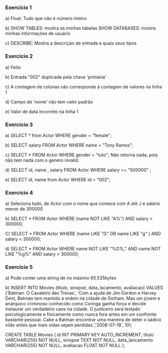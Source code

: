 ### Exercício 1
a) Float: Tudo que não é número inteiro

b)
 SHOW TABLES: mostra as minhas tabelas
 SHOW DATABASES: mostra minhas informações de usuário

c) DESCRIBE: Mostra a descrição de entrada e quais seus tipos.

### Exercício 2
a) Feito

b) Entrada "002" duplicada pela chave 'primária'

c) A contagem de colunas não corresponde à contagem de valores na linha 1

d) Campo de 'nome' não tem valor padrão

e) Valor de data incorreto na linha 1

### Exercício 3
a) SELECT * from Actor WHERE gender = "female";

b) SELECT salary FROM Actor WHERE name = "Tony Ramos";

c) SELECT * FROM Actor WHERE gender = "tuto"; Não retorna nada, pois não tem nada com o genero invalid.

d) SELECT id, name , salary FROM Actor WHERE salary <= "500000" ;

e) SELECT id, name from Actor WHERE id = "002";

### Exercício 4
a) Seleciona tudo, de Actor com o nome que comece com A até J e salário menor de 300000

b)  SELECT * FROM Actor
    WHERE (name NOT LIKE "A%") AND salary < 300000;

C) SELECT * FROM Actor WHERE (name LIKE "G"  OR  name LIKE "g" ) AND salary < 300000;

d) SELECT * FROM Actor WHERE name NOT LIKE "%G%,"  AND  name  NOT LIKE "%g%"  AND salary > 300000;

### Exercício 5

a) Pode conter uma string de no máximo 65.535bytes

b) 
INSERT INTO Movies
(titulo, sinopse, data_lacamento, avaliacao) 
VALUES 
('Batman: O Cavaleiro das Trevas', 'Com a ajuda de Jim Gordon e Harvey Dent, Batman tem mantido a ordem na cidade de Gotham. Mas um jovem e anárquico criminoso conhecido como Coringa ganha força e decide instaurar um verdadeiro caos na cidade. O justiceiro será testado psicologicamente e fisicamente como nunca fora antes em um confronto bastante pessoal. Cabe a Batman encontrar uma maneira de deter o sádico vilão antes que mais vidas sejam perdidas.','2008-07-18', 10);

CREATE TABLE Movies (
	id INT PRIMARY KEY AUTO_INCREMENT,
    titulo VARCHAR(255) NOT NULL,
    sinopse TEXT NOT NULL,
    data_lancamento VARCHAR(255) NOT NULL,
    avaliacao FLOAT NOT NULL
);